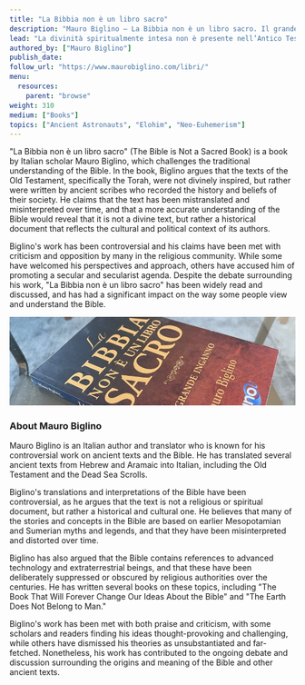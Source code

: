 ```yaml
---
title: "La Bibbia non è un libro sacro"
description: "Mauro Biglino — La Bibbia non è un libro sacro. Il grande inganno. 2013"
lead: "La divinità spiritualmente intesa non è presente nell’Antico Testamento. In particolare nella Bibbia non c’è Dio e non c’è culto rivolto a Dio. Ecco perché il titolo afferma che la Bibbia non è un Libro Sacro."
authored_by: ["Mauro Biglino"]
publish_date:
follow_url: "https://www.maurobiglino.com/libri/"
menu:
  resources:
    parent: "browse"
weight: 310
medium: ["Books"]
topics: ["Ancient Astronauts", "Elohim", "Neo-Euhemerism"]
---
```


"La Bibbia non è un libro sacro" (The Bible is Not a Sacred Book) is a book by Italian scholar Mauro Biglino, which challenges the traditional understanding of the Bible. In the book, Biglino argues that the texts of the Old Testament, specifically the Torah, were not divinely inspired, but rather were written by ancient scribes who recorded the history and beliefs of their society. He claims that the text has been mistranslated and misinterpreted over time, and that a more accurate understanding of the Bible would reveal that it is not a divine text, but rather a historical document that reflects the cultural and political context of its authors.

Biglino's work has been controversial and his claims have been met with criticism and opposition by many in the religious community. While some have welcomed his perspectives and approach, others have accused him of promoting a secular and secularist agenda. Despite the debate surrounding his work, "La Bibbia non è un libro sacro" has been widely read and discussed, and has had a significant impact on the way some people view and understand the Bible.

![Image](images/la-bibbia-non-e-un-libro-sacro-book.jpg "La Bibbia non è un libro sacro, 2013 — Mauro Biglino")

### About Mauro Biglino

Mauro Biglino is an Italian author and translator who is known for his controversial work on ancient texts and the Bible. He has translated several ancient texts from Hebrew and Aramaic into Italian, including the Old Testament and the Dead Sea Scrolls.

Biglino's translations and interpretations of the Bible have been controversial, as he argues that the text is not a religious or spiritual document, but rather a historical and cultural one. He believes that many of the stories and concepts in the Bible are based on earlier Mesopotamian and Sumerian myths and legends, and that they have been misinterpreted and distorted over time.

Biglino has also argued that the Bible contains references to advanced technology and extraterrestrial beings, and that these have been deliberately suppressed or obscured by religious authorities over the centuries. He has written several books on these topics, including "The Book That Will Forever Change Our Ideas About the Bible" and "The Earth Does Not Belong to Man."

Biglino's work has been met with both praise and criticism, with some scholars and readers finding his ideas thought-provoking and challenging, while others have dismissed his theories as unsubstantiated and far-fetched. Nonetheless, his work has contributed to the ongoing debate and discussion surrounding the origins and meaning of the Bible and other ancient texts.
